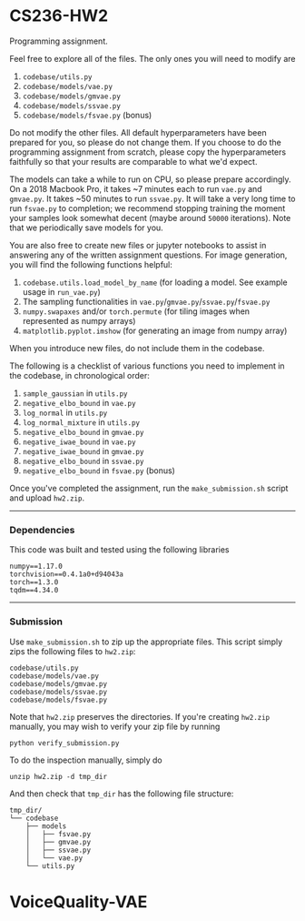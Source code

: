 # CS236-HW2

Programming assignment.

Feel free to explore all of the files. The only ones you will need to modify are

1. `codebase/utils.py`
1. `codebase/models/vae.py`
1. `codebase/models/gmvae.py`
1. `codebase/models/ssvae.py`
1. `codebase/models/fsvae.py` (bonus)

Do not modify the other files. All default hyperparameters have been prepared
for you, so please do not change them. If you choose to do the programming
assignment from scratch, please copy the hyperparameters faithfully so that your
results are comparable to what we'd expect.

The models can take a while to run on CPU, so please prepare accordingly. On a
2018 Macbook Pro, it takes ~7 minutes each to run `vae.py` and `gmvae.py`. It
takes ~50 minutes to run `ssvae.py`. It will take a very long time to run
`fsvae.py` to completion; we recommend stopping training the moment your samples
look somewhat decent (maybe around `50000` iterations). Note that we periodically
save models for you.

You are also free to create new files or jupyter notebooks to assist in
answering any of the written assignment questions. For image generation, you
will find the following functions helpful:

1. `codebase.utils.load_model_by_name` (for loading a model. See example usage in `run_vae.py`)
1. The sampling functionalities in `vae.py`/`gmvae.py`/`ssvae.py`/`fsvae.py`
1. `numpy.swapaxes` and/or `torch.permute` (for tiling images when represented as numpy arrays)
1. `matplotlib.pyplot.imshow` (for generating an image from numpy array)

When you introduce new files, do not include them in the codebase.

The following is a checklist of various functions you need to implement in the
codebase, in chronological order:

1. `sample_gaussian` in `utils.py`
1. `negative_elbo_bound` in `vae.py`
1. `log_normal` in `utils.py`
1. `log_normal_mixture` in `utils.py`
1. `negative_elbo_bound` in `gmvae.py`
1. `negative_iwae_bound` in `vae.py`
1. `negative_iwae_bound` in `gmvae.py`
1. `negative_elbo_bound` in `ssvae.py`
1. `negative_elbo_bound` in `fsvae.py` (bonus)

Once you've completed the assignment, run the `make_submission.sh` script and upload `hw2.zip`.

---

### Dependencies

This code was built and tested using the following libraries

```
numpy==1.17.0
torchvision==0.4.1a0+d94043a
torch==1.3.0
tqdm==4.34.0
```

---

### Submission

Use `make_submission.sh` to zip up the appropriate files. This script simply zips the following files to `hw2.zip`:
```
codebase/utils.py 
codebase/models/vae.py 
codebase/models/gmvae.py
codebase/models/ssvae.py 
codebase/models/fsvae.py
```

Note that `hw2.zip` preserves the directories. If you're creating `hw2.zip` manually, you may wish to verify your zip file by running
```
python verify_submission.py
```

To do the inspection manually, simply do
```
unzip hw2.zip -d tmp_dir
```
And then check that `tmp_dir` has the following file structure:
```
tmp_dir/
└── codebase
    ├── models
    │   ├── fsvae.py
    │   ├── gmvae.py
    │   ├── ssvae.py
    │   └── vae.py
    └── utils.py
```
# VoiceQuality-VAE

